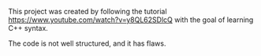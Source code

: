 This project was created by following the tutorial
https://www.youtube.com/watch?v=y8QL62SDlcQ 
with the goal of learning C++ syntax.

The code is not well structured, and it has flaws.

